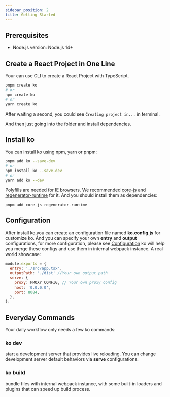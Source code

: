 ```yaml
---
sidebar_position: 2
title: Getting Started
---
```


## Prerequisites

* Node.js version: Node.js 14+

## Create a React Project in One Line
Your can use CLI to create a React Project with TypeScript.
``` bash
pnpm create ko
# or
npm create ko
# or
yarn create ko
```
After waiting a second, you could see `Creating project in...` in terminal.

And then just going into the folder and install dependencies.

## Install ko

You can install ko using npm, yarn or pnpm:

``` bash
pnpm add ko --save-dev
# or
npm install ko --save-dev
# or
yarn add ko --dev
```

Polyfills are needed for IE browsers. We recommended [core-js](https://github.com/zloirock/core-js) and [regenerator-runtime](https://www.npmjs.com/package/regenerator-runtime) for it. And you should install them as dependencies:

``` bash
pnpm add core-js regenerator-runtime
```

## Configuration

After install ko,you can create an configuration file named **ko.config.js** for customize ko. And you can specify your own **entry** and **output** configurations, for more configuration, please see [Configuration](./configuration) ko will help you merge these configs and use them in internal webpack instance. A real world showcase:

``` js
module.exports = {
  entry: './src/app.tsx',
  outputPath: './dist' //Your own output path
  serve: {
    proxy: PROXY_CONFIG, // Your own proxy config
    host: '0.0.0.0',
    port: 8084,
  },
};
```

## Everyday Commands

Your daily workflow only needs a few ko commands:

### ko dev

start a development server that provides live reloading. You can change development server default behaviors via **serve** configurations.

### ko build

bundle files with internal webpack instance, with some built-in loaders and plugins that can speed up build process.
